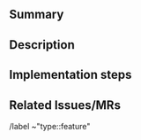 ## Summary

<!-- Insert a summary of the new feature here -->

## Description

<!-- Insert a description of the new feature here -->

## Implementation steps

<!-- Insert a description of the possible implementation steps here -->

## Related Issues/MRs

<!-- Add links to other issues/MRs here -->

/label ~"type::feature"
